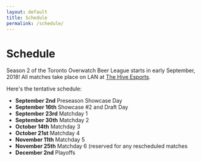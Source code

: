 ```yaml
---
layout: default
title: Schedule
permalink: /schedule/
---
```

<div class="container">
  <div class="row justify-content-center page-section-no-line">
    <div class="col-12 col-md-10 col-xl-8">
      <h1 class="text-center">Schedule</h1>
      <p>Season 2 of the Toronto Overwatch Beer League starts in early September, 2018! All matches take place on LAN at <a href="https://www.facebook.com/thehiveesports/">The Hive Esports</a>.</p>
      <p>Here's the tentative schedule:</p>
      <ul>
        <li><strong>September 2nd</strong> Preseason Showcase Day</li>
        <li><strong>September 16th</strong> Showcase #2 and Draft Day</li>
        <li><strong>September 23rd</strong> Matchday 1</li>
        <li><strong>September 30th</strong> Matchday 2</li>
        <li><strong>October 14th</strong> Matchday 3</li>
        <li><strong>October 21st</strong> Matchday 4</li>
        <li><strong>November 11th</strong> Matchday 5</li>
        <li><strong>November 25th</strong> Matchday 6 (reserved for any rescheduled matches</li>
        <li><strong>December 2nd</strong> Playoffs</li>
      </ul>
    </div>
  </div>
</div>
